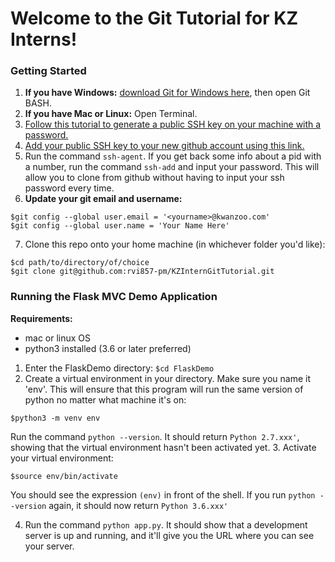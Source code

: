 # Welcome to the Git Tutorial for KZ Interns!

### Getting Started
1. **If you have Windows:** [download Git for Windows here](https://gitforwindows.org/), then open Git BASH.
2. **If you have Mac or Linux:** Open Terminal.
3. [Follow this tutorial to generate a public SSH key on your machine with a password.](https://git-scm.com/book/en/v2/Git-on-the-Server-Generating-Your-SSH-Public-Key)
4. [Add your public SSH key to your new github account using this link.](https://github.com/settings/keys)
5. Run the command `ssh-agent`. If you get back some info about a pid with a number, run the command `ssh-add` and input your password. This will allow you to clone from github without having to input your ssh password every time.
6. **Update your git email and username:**
```
$git config --global user.email = '<yourname>@kwanzoo.com'
$git config --global user.name = 'Your Name Here'
```
7. Clone this repo onto your home machine (in whichever folder you'd like):
```
$cd path/to/directory/of/choice
$git clone git@github.com:rvi857-pm/KZInternGitTutorial.git
```

### Running the Flask MVC Demo Application

**Requirements:**
- mac or linux OS
- python3 installed (3.6 or later preferred)

1. Enter the FlaskDemo directory: 
`$cd FlaskDemo`
2. Create a virtual environment in your directory. Make sure you name it 'env'. This will ensure that this program will run the same version of python no matter what machine it's on:
```
$python3 -m venv env
```
Run the command `python --version`. It should return `Python 2.7.xxx'`, showing that the virtual environment hasn't been activated yet. 
3. Activate your virtual environment: 
```
$source env/bin/activate
```
You should see the expression `(env)` in front of the shell. If you run `python --version` again, it should now return `Python 3.6.xxx'`

4. Run the command `python app.py`. It should show that a development server is up and running, and it'll give you the URL where you can see your server.


